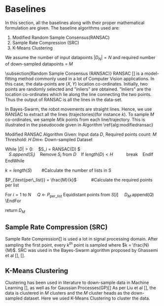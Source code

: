 # Baselines
In this section, all the baselines along with their proper mathematical formulation are given. The baseline algorithms used are:

 1. Modified Random Sample Consensus(RANSAC)
 2. Sample Rate Compression (SRC)
 3. K-Means Clustering

We assume the number of input datapoints $|D_N| = N$ and required number of down-sampled datapoints = $M$

\subsection{Random Sample Consensus (RANSAC)}
RANSAC [] is a model-fitting method commonly used in a lot of Computer Vision applications. In this case, the data-points are $(X, Y)$ location co-ordinates. Initially, two points are randomly selected and "inliers" are obtained. "Inliers" are the location co-ordinates which lie along the line connecting the two points. Thus the output of RANSAC is all the lines in the data-set. 

In Bayes-Swarm, the robot movements are straight lines. Hence, we use RANSAC to extract all the lines (trajectories)(for instance $k$). To sample $M$ co-ordinates, we sample $M/k$ points from each line/trajectory. This is illustrated in the pseudocode given in Algorithm \ref{alg:modifiedransac} 

Modified RANSAC Algorithm
Given: Input data $D$, Required points count: $M$
Threshold: $H$
$Dm \gets$ Down-sampled Dataset

While  $|D |> 0 :$
&nbsp;&nbsp;    $S_i =  RANSAC(D) $  
&nbsp;&nbsp;    $S.append(S_i)$
&nbsp;&nbsp;    Remove $S_i$ from $D$
&nbsp;&nbsp;    If $length(D) < H$ 
&nbsp;&nbsp;&nbsp;&nbsp;&nbsp;&nbsp;&nbsp;&nbsp;&nbsp;&nbsp;break
&nbsp;&nbsp;    EndIf    
EndWhile

$k = length(S)$	&nbsp;&nbsp;&nbsp;&nbsp;&nbsp;&nbsp;&nbsp;#Calculate the number of lists in  S

$P_{\text{per\_list}} = \frac{M}{k}$&nbsp;&nbsp;&nbsp;&nbsp;&nbsp;&nbsp;&nbsp;&nbsp;&nbsp;&nbsp;&nbsp;&nbsp;#Calculate the required points per list

For $i = 1$ to $N$
 &nbsp;&nbsp;&nbsp;    $Q$ $\gets$ $P_{\text{per\_list}}$ Equidistant points from $S[i]$
&nbsp;&nbsp;&nbsp;    $D_M$.append($Q$)
\EndFor

return  $D_M$

## Sample Rate Compression (SRC)
Sample Rate Compression[] is used a lot in signal processing domain. After sampling the first point, every $k^{th}$ point is sampled where $k = \frac{N}{M}$. SRC was used in the Bayes-Swarm algorithm proposed by Ghassemi et al [], []. 

## K-Means Clustering
Clustering has been used in literature to down-sample data in Machine Learning [], as well as for Gaussian Processes(GP)[] As per Liu et al [], the data is clustered in $M$ clusters and the $M$ cluster heads as the down-sampled dataset. Here we used K-Means Clustering to cluster the data.
